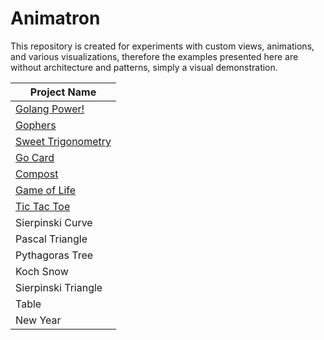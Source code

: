 # Animatron

This repository is created for experiments with custom views, animations, and various
visualizations, therefore the examples presented here are without architecture and patterns, simply
a visual demonstration.


<div align="center">

| Project Name                          |
|---------------------------------------|
| [Golang Power!](/info/golangPower.md) |
| [Gophers](/info/gophers.md)           |
| [Sweet Trigonometry](/info/trigan.md) |
| [Go Card](/info/goCard.md)            |
| [Compost](/info/compost.md)           |
| [Game of Life](/info/life.md)         |
| [Tic Tac Toe](/info/tictactoe.md)     |
| Sierpinski Curve                      |ср
| Pascal Triangle                       |
| Pythagoras Tree                       |
| Koch Snow                             |
| Sierpinski Triangle                   |
| Table                                 |
| New Year                              |

</div>